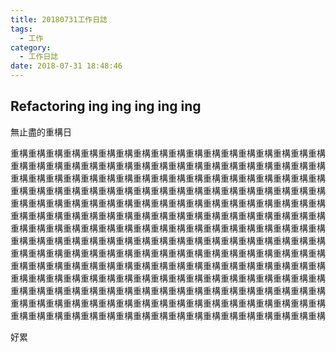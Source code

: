 ```yaml
---
title: 20180731工作日誌
tags:
  - 工作
category:
  - 工作日誌
date: 2018-07-31 18:48:46
---
```

## Refactoring ing ing ing ing ing ##

無止盡的重構日

重構重構重構重構重構重構重構重構重構重構重構重構重構重構重構重構重構重構重構重構重構重構重構重構重構重構重構重構重構重構重構重構重構重構重構重構重構重構重構重構重構重構重構重構重構重構重構重構重構重構重構重構重構重構重構重構重構重構重構重構重構重構重構重構重構重構重構重構重構重構重構重構重構重構重構重構重構重構重構重構重構重構重構重構重構重構重構重構重構重構重構重構重構重構重構重構重構重構重構重構重構重構重構重構重構重構重構重構重構重構重構重構重構重構重構重構重構重構重構重構重構重構重構重構重構重構重構重構重構重構重構重構重構重構重構重構重構重構重構重構重構重構重構重構重構重構重構重構重構重構重構重構重構重構重構重構重構重構重構重構重構重構重構重構重構重構重構重構重構重構重構重構重構重構重構重構重構重構重構重構重構重構重構重構重構重構重構重構重構重構重構重構重構重構重構重構重構重構重構重構重構重構重構重構重構重構重構重構重構重構重構重構重構重構重構重構重構重構重構重構重構重構重構重構重構重構重構重構重構重構重構重構重構重構重構重構重構重構重構重構重構重構重構重構重構重構重構重構重構重構重構重構

好累